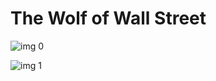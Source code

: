 # The Wolf of Wall Street

![img 0](https://i.imgur.com/ke62fMC.jpg)

![img 1](https://i.imgur.com/FkEXWP2.png)

